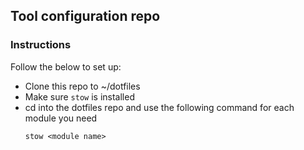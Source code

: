 ## Tool configuration repo

### Instructions
Follow the below to set up:
 - Clone this repo to ~/dotfiles 
 - Make sure `stow` is installed 
 - cd into the dotfiles repo and use the following command for each module you need
    ```
    stow <module name>
    ```
